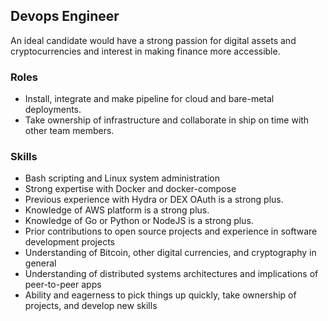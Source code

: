 ## Devops Engineer

An ideal candidate would have a strong passion for digital assets and cryptocurrencies and interest in making finance more accessible.

### Roles

* Install, integrate and make pipeline for cloud and bare-metal deployments.
* Take ownership of infrastructure and collaborate in ship on time with other team members.

### Skills

* Bash scripting and Linux system administration
* Strong expertise with Docker and docker-compose
* Previous experience with Hydra or DEX OAuth is a strong plus.
* Knowledge of AWS platform is a strong plus.
* Knowledge of Go or Python or NodeJS is a strong plus.
* Prior contributions to open source projects and experience in software development projects
* Understanding of Bitcoin, other digital currencies, and cryptography in general
* Understanding of distributed systems architectures and implications of peer-to-peer apps
* Ability and eagerness to pick things up quickly, take ownership of projects, and develop new skills
    
